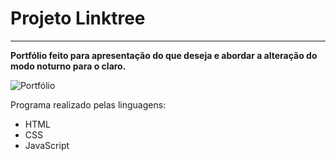 # Projeto Linktree
---
**Portfólio feito para apresentação do que deseja e abordar a alteração do modo noturno para o claro.**

 ![Portfólio](https://github.com/PedroHenrique1s/linktree/assets/122485446/1329c1e6-6db6-4a80-b2bd-f87bf86f9348)

Programa realizado pelas linguagens: 
* HTML
* CSS
* JavaScript 
